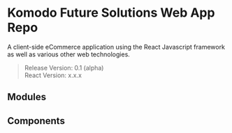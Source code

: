# Komodo Future Solutions Web App Repo
A client-side eCommerce application using the React Javascript framework as well as various other web technologies.

> Release Version: 0.1 (alpha) <br/>
> React Version: x.x.x

## Modules

## Components
